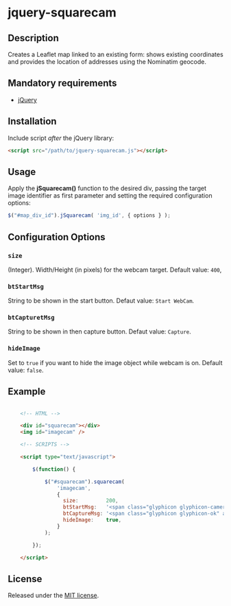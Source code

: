 # jquery-squarecam

## Description
Creates a Leaflet map linked to an existing form: shows existing coordinates and provides the location of addresses using the Nominatim geocode.

## Mandatory requirements
* [jQuery](https://jquery.com/)

## Installation
Include script *after* the jQuery library:

```html
<script src="/path/to/jquery-squarecam.js"></script>
```

## Usage

Apply the **jSquarecam()** function to the desired div, passing the target image identifier as first parameter and setting the required configuration options:

```javascript
$("#map_div_id").jSquarecam( 'img_id', { options } );
```


## Configuration Options

### `size`
(Integer). Width/Height (in pixels) for the webcam target. Default value: `400`,

### `btStartMsg`
String to be shown in the start button. Defaut value: `Start WebCam`.

### `btCapturetMsg`
String to be shown in then capture button. Defaut value: `Capture`.

### `hideImage`
Set to `true` if you want to hide the image object while webcam is on. Default value: `false`.


## Example

```html

	<!-- HTML -->

    <div id="squarecam"></div>
    <img id="imagecam" />

    <!-- SCRIPTS -->

    <script type="text/javascript">

		$(function() {

		    $("#squarecam").squarecam( 
		        'imagecam', 
		        {
		          size:         200,
		          btStartMsg:   '<span class="glyphicon glyphicon-camera" aria-hidden="true"></span>',
		          btCaptureMsg: '<span class="glyphicon glyphicon-ok" aria-hidden="true"></span>',
		          hideImage:    true,
		        } 
		    );

		});

	</script>
```

## License
Released under the [MIT license](https://opensource.org/licenses/MIT).